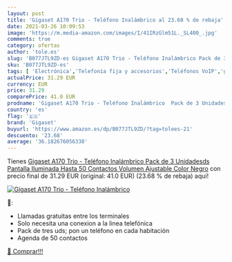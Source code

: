 ```yaml
---
layout: post
title: 'Gigaset A170 Trio - Teléfono Inalámbrico al 23.68 % de rebaja'
date: 2021-03-26 10:09:53
image: 'https://m.media-amazon.com/images/I/41IRzGlm51L._SL400_.jpg'
comments: true
category: ofertas
author: 'tole.es'
slug: 'B077JTL9ZD-es Gigaset A170 Trio - Teléfono Inalámbrico Pack de 3...'
sku: 'B077JTL9ZD-es'
tags: [ 'Electrónica','Telefonía fija y accesorios','Teléfonos VoIP','gigaset', ]
actualPrice: 31.29 EUR
currency: EUR
price: 31.29
comparePrice: 41.0 EUR
prodname: 'Gigaset A170 Trio - Teléfono Inalámbrico  Pack de 3 Unidadesds  Pantalla Iluminada  Hasta 50 Contactos  Volumen Ajustable  Color Negro'
country: 'es'
flag: '🇪🇸'
brand: 'Gigaset'
buyurl: 'https://www.amazon.es/dp/B077JTL9ZD/?tag=tolees-21'
descuento: '23.68'
average: '36.182676056338'
---
```


Tienes [Gigaset A170 Trio - Teléfono Inalámbrico  Pack de 3 Unidadesds  Pantalla Iluminada  Hasta 50 Contactos  Volumen Ajustable  Color Negro](https://www.amazon.es/dp/B077JTL9ZD/?tag=tolees-21) con precio final de  31.29 EUR (original: 41.0 EUR) (23.68 %  de rebaja) aqui!

[![Gigaset A170 Trio - Teléfono Inalámbrico](https://m.media-amazon.com/images/I/41IRzGlm51L._SL400_.jpg)](https://www.amazon.es/dp/B077JTL9ZD/?tag=tolees-21)

🔎:

- Llamadas gratuitas entre los terminales
- Solo necesita una conexion a la linea telefónica
- Pack de tres uds; pon un teléfono en cada habitación
- Agenda de 50 contactos

[🛒 Comprar!!!](https://www.amazon.es/dp/B077JTL9ZD/?tag=tolees-21)

